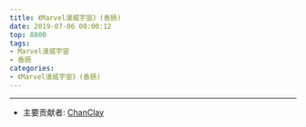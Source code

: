 ```yaml
---
title: 《Marvel漫威宇宙》(香肠)
date: 2019-07-06 00:00:12
top: 8800
tags: 
- Marvel漫威宇宙
- 香肠
categories:
- 《Marvel漫威宇宙》(香肠)
---
```


------

<!-- more -->


- 主要贡献者: [ChanClay](https://github.com/ChanClay)